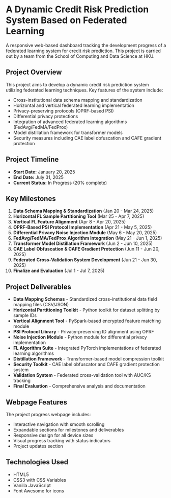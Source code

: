 # A Dynamic Credit Risk Prediction System Based on Federated Learning

A responsive web-based dashboard tracking the development progress of a federated learning system for credit risk prediction. This project is carried out by a team from the School of Computing and Data Science at HKU.

## Project Overview

This project aims to develop a dynamic credit risk prediction system utilizing federated learning techniques. Key features of the system include:

- Cross-institutional data schema mapping and standardization
- Horizontal and vertical federated learning implementation
- Privacy-preserving protocols (OPRF-based PSI)
- Differential privacy protections
- Integration of advanced federated learning algorithms (FedAvg/FedMA/FedProx)
- Model distillation framework for transformer models
- Security measures including CAE label obfuscation and CAFE gradient protection

## Project Timeline

- **Start Date:** January 20, 2025
- **End Date:** July 31, 2025
- **Current Status:** In Progress (20% complete)

## Key Milestones

1. **Data Schema Mapping & Standardization** (Jan 20 - Mar 24, 2025)
2. **Horizontal FL Sample Partitioning Tool** (Mar 25 - Apr 7, 2025)
3. **Vertical FL Feature Alignment** (Apr 8 - Apr 20, 2025)
4. **OPRF-Based PSI Protocol Implementation** (Apr 21 - May 5, 2025)
5. **Differential Privacy Noise Injection Module** (May 6 - May 20, 2025)
6. **FedAvg/FedMA/FedProx Algorithm Integration** (May 21 - Jun 1, 2025)
7. **Transformer Model Distillation Framework** (Jun 2 - Jun 10, 2025)
8. **CAE Label Obfuscation & CAFE Gradient Protection** (Jun 11 - Jun 20, 2025)
9. **Federated Cross-Validation System Development** (Jun 21 - Jun 30, 2025)
10. **Finalize and Evaluation** (Jul 1 - Jul 7, 2025)

## Project Deliverables

- **Data Mapping Schemas** - Standardized cross-institutional data field mapping files (CSV/JSON)
- **Horizontal Partitioning Toolkit** - Python toolkit for dataset splitting by sample IDs
- **Vertical Alignment Tool** - PySpark-based encrypted feature matching module
- **PSI Protocol Library** - Privacy-preserving ID alignment using OPRF
- **Noise Injection Module** - Python module for differential privacy implementation
- **FL Algorithm Suite** - Integrated PyTorch implementations of federated learning algorithms
- **Distillation Framework** - Transformer-based model compression toolkit
- **Security Toolkit** - CAE label obfuscator and CAFE gradient protection system
- **Validation System** - Federated cross-validation tool with AUC/KS tracking
- **Final Evaluation** - Comprehensive analysis and documentation

## Webpage Features

The project progress webpage includes:

- Interactive navigation with smooth scrolling
- Expandable sections for milestones and deliverables
- Responsive design for all device sizes
- Visual progress tracking with status indicators
- Project updates section

## Technologies Used

- HTML5
- CSS3 with CSS Variables
- Vanilla JavaScript
- Font Awesome for icons